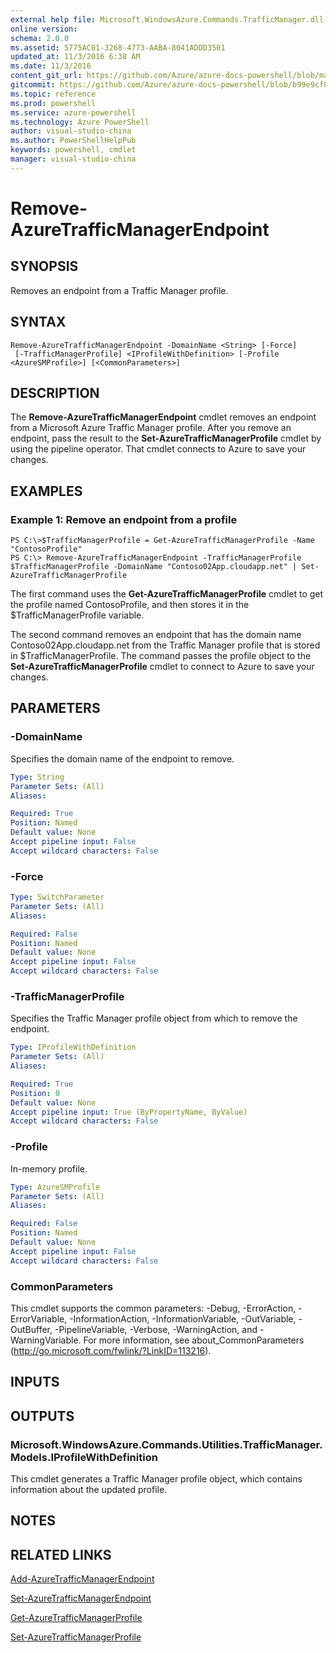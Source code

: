 ```yaml
---
external help file: Microsoft.WindowsAzure.Commands.TrafficManager.dll-Help.xml
online version: 
schema: 2.0.0
ms.assetid: 5775AC01-3268-4773-AABA-8041ADDD3501
updated_at: 11/3/2016 6:38 AM
ms.date: 11/3/2016
content_git_url: https://github.com/Azure/azure-docs-powershell/blob/master/azureps-cmdlets-docs/ServiceManagement/Azure.TrafficManager/v1.6.1/Remove-AzureTrafficManagerEndpoint.md
gitcommit: https://github.com/Azure/azure-docs-powershell/blob/b99e9cf8cc8dbf12111d92b05669d2c50f01373c/azureps-cmdlets-docs/ServiceManagement/Azure.TrafficManager/v1.6.1/Remove-AzureTrafficManagerEndpoint.md
ms.topic: reference
ms.prod: powershell
ms.service: azure-powershell
ms.technology: Azure PowerShell
author: visual-studio-china
ms.author: PowerShellHelpPub
keywords: powershell, cmdlet
manager: visual-studio-china
---
```


# Remove-AzureTrafficManagerEndpoint

## SYNOPSIS
Removes an endpoint from a Traffic Manager profile.

## SYNTAX

```
Remove-AzureTrafficManagerEndpoint -DomainName <String> [-Force]
 [-TrafficManagerProfile] <IProfileWithDefinition> [-Profile <AzureSMProfile>] [<CommonParameters>]
```

## DESCRIPTION
The **Remove-AzureTrafficManagerEndpoint** cmdlet removes an endpoint from a Microsoft Azure Traffic Manager profile.
After you remove an endpoint, pass the result to the **Set-AzureTrafficManagerProfile** cmdlet by using the pipeline operator.
That cmdlet connects to Azure to save your changes.

## EXAMPLES

### Example 1: Remove an endpoint from a profile
```
PS C:\>$TrafficManagerProfile = Get-AzureTrafficManagerProfile -Name "ContosoProfile"
PS C:\> Remove-AzureTrafficManagerEndpoint -TrafficManagerProfile $TrafficManagerProfile -DomainName "Contoso02App.cloudapp.net" | Set-AzureTrafficManagerProfile
```

The first command uses the **Get-AzureTrafficManagerProfile** cmdlet to get the profile named ContosoProfile, and then stores it in the $TrafficManagerProfile variable.

The second command removes an endpoint that has the domain name Contoso02App.cloudapp.net from the Traffic Manager profile that is stored in $TrafficManagerProfile.
The command passes the profile object to the **Set-AzureTrafficManagerProfile** cmdlet to connect to Azure to save your changes.

## PARAMETERS

### -DomainName
Specifies the domain name of the endpoint to remove.

```yaml
Type: String
Parameter Sets: (All)
Aliases: 

Required: True
Position: Named
Default value: None
Accept pipeline input: False
Accept wildcard characters: False
```

### -Force

```yaml
Type: SwitchParameter
Parameter Sets: (All)
Aliases: 

Required: False
Position: Named
Default value: None
Accept pipeline input: False
Accept wildcard characters: False
```

### -TrafficManagerProfile
Specifies the Traffic Manager profile object from which to remove the endpoint.

```yaml
Type: IProfileWithDefinition
Parameter Sets: (All)
Aliases: 

Required: True
Position: 0
Default value: None
Accept pipeline input: True (ByPropertyName, ByValue)
Accept wildcard characters: False
```

### -Profile
In-memory profile.

```yaml
Type: AzureSMProfile
Parameter Sets: (All)
Aliases: 

Required: False
Position: Named
Default value: None
Accept pipeline input: False
Accept wildcard characters: False
```

### CommonParameters
This cmdlet supports the common parameters: -Debug, -ErrorAction, -ErrorVariable, -InformationAction, -InformationVariable, -OutVariable, -OutBuffer, -PipelineVariable, -Verbose, -WarningAction, and -WarningVariable. For more information, see about_CommonParameters (http://go.microsoft.com/fwlink/?LinkID=113216).

## INPUTS

## OUTPUTS

### Microsoft.WindowsAzure.Commands.Utilities.TrafficManager.Models.IProfileWithDefinition
This cmdlet generates a Traffic Manager profile object, which contains information about the updated profile.

## NOTES

## RELATED LINKS

[Add-AzureTrafficManagerEndpoint](xref:ServiceManagement/Azure.TrafficManager/v1.6.1/Add-AzureTrafficManagerEndpoint.md)

[Set-AzureTrafficManagerEndpoint](xref:ServiceManagement/Azure.TrafficManager/v1.6.1/Set-AzureTrafficManagerEndpoint.md)

[Get-AzureTrafficManagerProfile](xref:ServiceManagement/Azure.TrafficManager/v1.6.1/Get-AzureTrafficManagerProfile.md)

[Set-AzureTrafficManagerProfile](xref:ServiceManagement/Azure.TrafficManager/v1.6.1/Set-AzureTrafficManagerProfile.md)


